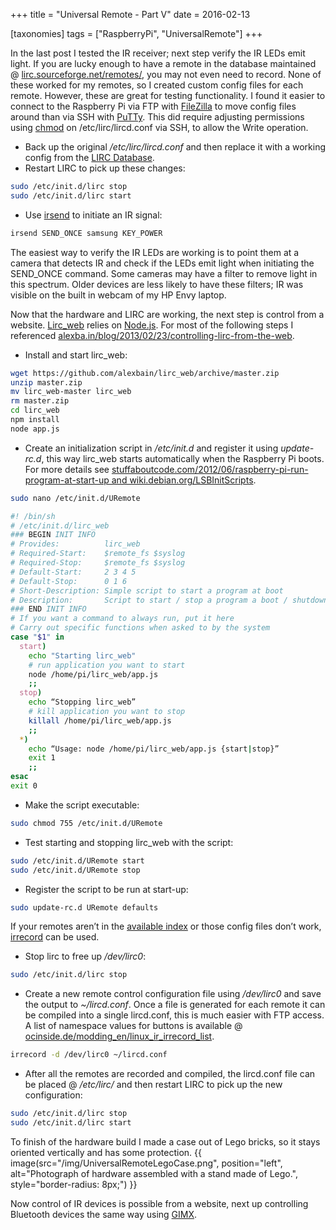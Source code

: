 +++
title = "Universal Remote - Part V"
date = 2016-02-13

[taxonomies]
tags = ["RaspberryPi", "UniversalRemote"]
+++

In the last post I tested the IR receiver; next step verify the IR LEDs emit light. If you are lucky enough to have a remote in the database maintained @ [lirc.sourceforge.net/remotes/](http://lirc.sourceforge.net/remotes/), you may not even need to record. None of these worked for my remotes, so I created custom config files for each remote. However, these are great for testing functionality. I found it easier to connect to the Raspberry Pi via FTP with [FileZilla](https://filezilla-project.org/) to move config files around than via SSH with [PuTTy](http://www.putty.org/). This did require adjusting permissions using [chmod](https://en.wikipedia.org/wiki/Chmod) on /etc/lirc/lircd.conf via SSH, to allow the Write operation.

- Back up the original _/etc/lirc/lircd.conf_ and then replace it with a working config from the [LIRC Database](http://lirc.sourceforge.net/remotes/).
- Restart LIRC to pick up these changes:

```bash
sudo /etc/init.d/lirc stop
sudo /etc/init.d/lirc start
```

<!-- more -->

- Use [irsend](https://www.lirc.org/html/irsend.html) to initiate an IR signal:

```bash
irsend SEND_ONCE samsung KEY_POWER
```

The easiest way to verify the IR LEDs are working is to point them at a camera that detects IR and check if the LEDs emit light when initiating the SEND_ONCE command. Some cameras may have a filter to remove light in this spectrum. Older devices are less likely to have these filters; IR was visible on the built in webcam of my HP Envy laptop.

Now that the hardware and LIRC are working, the next step is control from a website. [Lirc_web](https://github.com/alexbain/lirc_web) relies on [Node.js](https://nodejs.org). For most of the following steps I referenced [alexba.in/blog/2013/02/23/controlling-lirc-from-the-web](http://alexba.in/blog/2013/02/23/controlling-lirc-from-the-web/).

- Install and start lirc_web:

```bash
wget https://github.com/alexbain/lirc_web/archive/master.zip
unzip master.zip
mv lirc_web-master lirc_web
rm master.zip
cd lirc_web
npm install
node app.js
```

- Create an initialization script in _/etc/init.d_ and register it using _update-rc.d_, this way lirc_web starts automatically when the Raspberry Pi boots. For more details see [stuffaboutcode.com/2012/06/raspberry-pi-run-program-at-start-up and wiki.debian.org/LSBInitScripts](http://www.stuffaboutcode.com/2012/06/raspberry-pi-run-program-at-start-up.html).

```bash
sudo nano /etc/init.d/URemote
```

```bash
#! /bin/sh    
# /etc/init.d/lirc_web     
### BEGIN INIT INFO     
# Provides:          lirc_web    
# Required-Start:    $remote_fs $syslog    
# Required-Stop:     $remote_fs $syslog    
# Default-Start:     2 3 4 5    
# Default-Stop:      0 1 6    
# Short-Description: Simple script to start a program at boot    
# Description:       Script to start / stop a program a boot / shutdown.    
### END INIT INFO    
# If you want a command to always run, put it here    
# Carry out specific functions when asked to by the system    
case "$1" in    
  start)    
    echo "Starting lirc_web"    
    # run application you want to start    
    node /home/pi/lirc_web/app.js    
    ;;    
  stop)    
    echo “Stopping lirc_web”    
    # kill application you want to stop    
    killall /home/pi/lirc_web/app.js    
    ;;    
  *)    
    echo “Usage: node /home/pi/lirc_web/app.js {start|stop}”    
    exit 1    
    ;;    
esac    
exit 0  
```

- Make the script executable:

```bash
sudo chmod 755 /etc/init.d/URemote
```

- Test starting and stopping lirc_web with the script:

```bash
sudo /etc/init.d/URemote start
sudo /etc/init.d/URemote stop
```

- Register the script to be run at start-up:

```bash
sudo update-rc.d URemote defaults
```

If your remotes aren’t in the [available index](http://lirc.sourceforge.net/remotes/) or those config files don’t work, [irrecord](http://www.lirc.org/html/irrecord.html) can be used.

- Stop lirc to free up _/dev/lirc0_:

```bash
sudo /etc/init.d/lirc stop
```

- Create a new remote control configuration file using _/dev/lirc0_ and save the output to _~/lircd.conf_. Once a file is generated for each remote it can be compiled into a single lircd.conf, this is much easier with FTP access. A list of namespace values for buttons is available @ [ocinside.de/modding_en/linux_ir_irrecord_list](http://www.ocinside.de/modding_en/linux_ir_irrecord_list/).

```bash
irrecord -d /dev/lirc0 ~/lircd.conf
```

- After all the remotes are recorded and compiled, the lircd.conf file can be placed @ _/etc/lirc/_ and then restart LIRC to pick up the new configuration:

```bash
sudo /etc/init.d/lirc stop
sudo /etc/init.d/lirc start
```

To finish of the hardware build I made a case out of Lego bricks, so it stays oriented vertically and has some protection.
{{ image(src="/img/UniversalRemoteLegoCase.png", position="left", alt="Photograph of hardware assembled with a stand made of Lego.", style="border-radius: 8px;") }}

Now control of IR devices is possible from a website, next up controlling Bluetooth devices the same way using [GIMX](http://gimx.fr/wiki/index.php?title=Command_line).